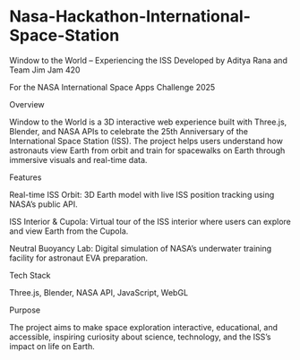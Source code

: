 # Nasa-Hackathon-International-Space-Station
Window to the World – Experiencing the ISS
Developed by Aditya Rana and Team Jim Jam 420

For the NASA International Space Apps Challenge 2025

Overview

Window to the World is a 3D interactive web experience built with Three.js, Blender, and NASA APIs to celebrate the 25th Anniversary of the International Space Station (ISS).
The project helps users understand how astronauts view Earth from orbit and train for spacewalks on Earth through immersive visuals and real-time data.

Features

Real-time ISS Orbit: 3D Earth model with live ISS position tracking using NASA’s public API.

ISS Interior & Cupola: Virtual tour of the ISS interior where users can explore and view Earth from the Cupola.

Neutral Buoyancy Lab: Digital simulation of NASA’s underwater training facility for astronaut EVA preparation.

Tech Stack

Three.js, Blender, NASA API, JavaScript, WebGL

Purpose

The project aims to make space exploration interactive, educational, and accessible, inspiring curiosity about science, technology, and the ISS’s impact on life on Earth.
